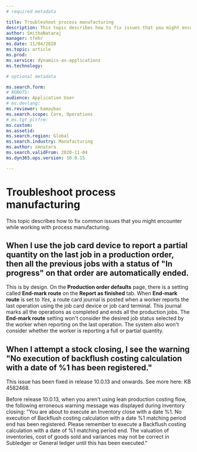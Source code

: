 ```yaml
---
# required metadata

title: Troubleshoot process manufacturing
description: This topic describes how to fix issues that you might encounter while working with Process Manufacturing.
author: SmithaNataraj
manager: tfehr
ms.date: 11/04/2020
ms.topic: article
ms.prod: 
ms.service: dynamics-ax-applications
ms.technology: 

# optional metadata

ms.search.form: 
# ROBOTS: 
audience: Application User
# ms.devlang: 
ms.reviewer: kamaybac
ms.search.scope: Core, Operations
# ms.tgt_pltfrm: 
ms.custom: 
ms.assetid: 
ms.search.region: Global
ms.search.industry: Manufacturing
ms.author: smnatara
ms.search.validFrom: 2020-11-04
ms.dyn365.ops.version: 10.0.15

---
```

# Troubleshoot process manufacturing

This topic describes how to fix common issues that you might encounter while working with process manufacturing.

## When I use the job card device to report a partial quantity on the last job in a production order, then all the previous jobs with a status of "In progress" on that order are automatically ended.

This is by design. On the **Production order defaults** page, there is a setting called **End-mark route** on the **Report as finished** tab. When **End-mark route** is set to *Yes*, a route card journal is posted when a worker reports the last operation using the job card device or job card terminal. This journal marks all the operations as completed and ends all the production jobs. The **End-mark route** setting won't consider the desired job status selected by the worker when reporting on the last operation. The system also won't consider whether the worker is reporting a full or partial quantity.

## When I attempt a stock closing, I see the warning "No execution of backflush costing calculation with a date of %1 has been registered."

This issue has been fixed in release 10.0.13 and onwards. See more here: KB 4582468.

Before release 10.0.13, when you aren't using lean production costing flow, the following erroneous warning message was displayed during inventory closing: "You are about to execute an Inventory close with a date %1. No execution of Backflush costing calculation with a date %1 matching period end has been registered. Please remember to execute a Backflush costing calculation with a date of %1 matching period end. The valuation of inventories, cost of goods sold and variances may not be correct in Subledger or General ledger until this has been executed."

